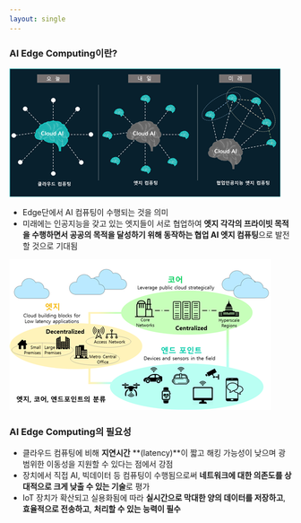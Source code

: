 ```yaml
---
layout: single
---
```




### AI Edge Computing이란?

![edge_computing](/assets/img/edge/edge_computing.png)

- Edge단에서 AI 컴퓨팅이 수행되는 것을 의미
- 미래에는 인공지능을 갖고 있는 엣지들이 서로 협업하여 **엣지 각각의 프라이빗 목적을 수행하면서 공공의 목적을 달성하기 위해 동작하는 협업 AI 엣지 컴퓨팅**으로 발전할 것으로 기대됨



![structure](/assets/img/edge/structure.png)

### AI Edge Computing의 필요성

- 클라우드 컴퓨팅에 비해 **지연시간** **(latency)**이 짧고 해킹 가능성이 낮으며 광범위한 이동성을 지원할 수 있다는 점에서 강점
- 장치에서 직접 AI, 빅데이터 등 컴퓨팅이 수행됨으로써 **네트워크에 대한 의존도를 상대적으로 크게 낮출 수 있는 기술**로 평가
- IoT 장치가 확산되고 실용화됨에 따라 **실시간으로 막대한 양의 데이터를 저장하고**, **효율적으로 전송하고**, **처리할 수 있는 능력이 필수**

